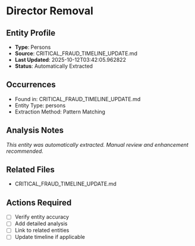 # Director Removal

## Entity Profile
- **Type**: Persons
- **Source**: CRITICAL_FRAUD_TIMELINE_UPDATE.md
- **Last Updated**: 2025-10-12T03:42:05.962822
- **Status**: Automatically Extracted

## Occurrences
- Found in: CRITICAL_FRAUD_TIMELINE_UPDATE.md
- Entity Type: persons
- Extraction Method: Pattern Matching

## Analysis Notes
*This entity was automatically extracted. Manual review and enhancement recommended.*

## Related Files
- CRITICAL_FRAUD_TIMELINE_UPDATE.md

## Actions Required
- [ ] Verify entity accuracy
- [ ] Add detailed analysis
- [ ] Link to related entities
- [ ] Update timeline if applicable
